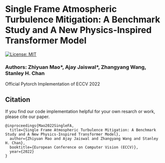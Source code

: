 # Single Frame Atmospheric Turbulence Mitigation: A Benchmark Study and A New Physics-Inspired Transformer Model
[![License: MIT](https://img.shields.io/badge/License-MIT-green.svg)](https://opensource.org/licenses/MIT)

### Authors: Zhiyuan Mao*, Ajay Jaiswal*, Zhangyang Wang, Stanley H. Chan
Official Pytorch Implementation of ECCV 2022 


## Citation

If you find our code implementation helpful for your own resarch or work, please cite our paper.
```
@inproceedings{Mao2022SingleFA,
  title={Single Frame Atmospheric Turbulence Mitigation: A Benchmark Study and A New Physics-Inspired Transformer Model},
  author={Zhiyuan Mao and Ajay Jaiswal and Zhangyang Wang and Stanley H. Chan},
  booktitle={European Conference on Computer Vision (ECCV)},
  year={2022}
}
```
